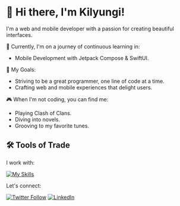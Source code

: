 # 👋 Hi there, I'm Kilyungi!

I'm a web and mobile developer with a passion for creating beautiful interfaces.

🌱 Currently, I'm on a journey of continuous learning in:

- Mobile Development with Jetpack Compose & SwiftUI.

🎯 My Goals:

- Striving to be a great programmer, one line of code at a time.
- Crafting web and mobile experiences that delight users.

🎮 When I'm not coding, you can find me:

- Playing Clash of Clans.
- Diving into novels.
- Grooving to my favorite tunes.

## 🛠️ Tools of Trade

I work with:
<!-- Tailwind.css, React.js -->
<!-- MongoDB, MySQL, Node.js -->
[![My Skills](https://skillicons.dev/icons?i=html,css,js,vscode,androidstudio,dart,flutter,kotlin)](https://skillicons.dev)

Let's connect:

[![Twitter Follow](https://img.shields.io/badge/Twitter-1DA1F2?style=for-the-badge&logo=twitter&logoColor=white)](https://twitter.com/kilyungi_) 
[![LinkedIn](https://img.shields.io/badge/LinkedIn-0077B5?style=for-the-badge&logo=linkedin&logoColor=white)](https://linkedin.com/in/victor-kilyungi) 
